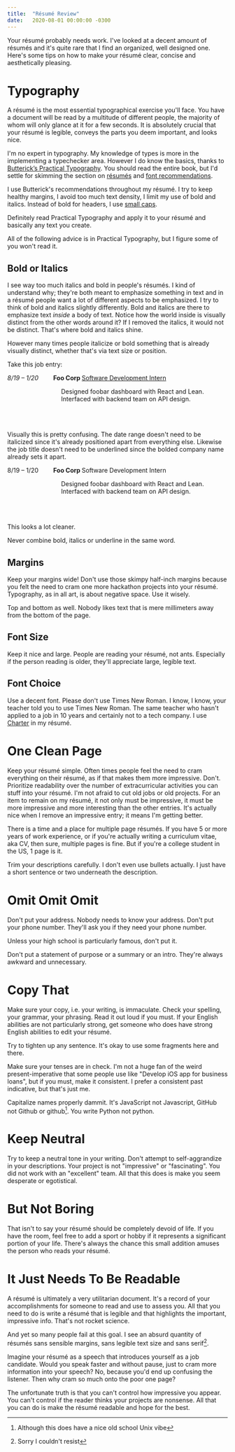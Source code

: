 ```yaml
---
title:  "Résumé Review"
date:   2020-08-01 00:00:00 -0300
---
```


Your résumé probably needs work. I've looked at a decent amount of
résumés and it's quite rare that I find an organized, well designed
one. Here's some tips on how to make your résumé clear, concise and
aesthetically pleasing.

# Typography

A résumé is the most essential typographical exercise you'll face. You
have a document will be read by a multitude of different people, the
majority of whom will only glance at it for a few seconds. It is
absolutely crucial that your résumé is legible, conveys the parts you
deem important, and looks nice.

I'm no expert in typography. My knowledge of types is more in the
implementing a typechecker area. However I do know the basics, thanks
to [Butterick’s Practical
Typography](https://practicaltypography.com/). You should read the
entire book, but I'd settle for skimming the section on
[résumés](https://practicaltypography.com/résumés.html) and [font
recommendations](https://practicaltypography.com/font-recommendations.html).

I use Butterick's recommendations throughout my résumé. I try to keep
healthy margins, I avoid too much text density, I limit my use of bold
and italics. Instead of bold for headers, I use [small
caps](https://practicaltypography.com/small-caps.html).

Definitely read Practical Typography and apply it to your résumé and
basically any text you create.

All of the following advice is in Practical Typography, but I figure
some of you won't read it.

## Bold or Italics

I see way too much italics and bold in people's résumés. I kind of
understand why; they're both meant to emphasize something in text and
in a résumé people want a lot of different aspects to be emphasized. I
try to think of bold and italics slightly differently. Bold and
italics are there to emphasize text *inside* a body of text. Notice
how the world inside is visually distinct from the other words around
it? If I removed the italics, it would not be distinct. That's where
bold and italics shine.

However many times people italicize or bold something that is already
visually distinct, whether that's via text size or position.

Take this job entry:

<span style="padding-right: 30px; font-style: italic"> 8/19 &#8211; 1/20 </span> <b> Foo Corp </b> <u> Software Development Intern </u>
<div style="padding-left: 123px; padding-bottom: 50px"> Designed foobar dashboard with React and Lean. Interfaced with backend
team on API design. </div>


Visually this is pretty confusing. The date range doesn't need to be
italicized since it's already positioned apart from everything
else. Likewise the job title doesn't need to be underlined since the
bolded company name already sets it apart.

<span style="padding-right: 30px"> 8/19 &#8211; 1/20 </span> <b> Foo Corp </b> Software Development Intern
<div style="padding-left: 123px; padding-bottom: 50px"> Designed foobar dashboard with React and Lean. Interfaced with backend
team on API design. </div>

This looks a lot cleaner.

Never combine bold, italics or underline in the same word.

## Margins

Keep your margins wide! Don't use those skimpy half-inch margins
because you felt the need to cram one more hackathon projects into
your résumé. Typography, as in all art, is about negative space. Use
it wisely.

Top and bottom as well. Nobody likes text that is mere millimeters
away from the bottom of the page.

## Font Size

Keep it nice and large. People are reading your résumé, not
ants. Especially if the person reading is older, they'll appreciate
large, legible text.

## Font Choice

Use a decent font. Please don't use Times New Roman. I know, I know,
your teacher told you to use Times New Roman. The same teacher who
hasn't applied to a job in 10 years and certainly not to a tech
company. I use [Charter](https://practicaltypography.com/charter.html)
in my résumé.

# One Clean Page

Keep your résumé simple. Often times people feel the need to cram
everything on their résumé, as if that makes them more
impressive. Don't. Prioritize readability over the number of
extracurricular activities you can stuff into your résumé. I'm not
afraid to cut old jobs or old projects. For an item to remain on my
résumé, it not only must be impressive, it must be more impressive and
more interesting than the other entries. It's actually nice when I
remove an impressive entry; it means I'm getting better.

There is a time and a place for multiple page résumés. If you have 5
or more years of work experience, or if you're actually writing a
curriculum vitae, aka CV, then sure, multiple pages is fine. But if
you're a college student in the US, 1 page is it.

Trim your descriptions carefully. I don't even use bullets actually. I
just have a short sentence or two underneath the description.


# Omit Omit Omit

Don't put your address. Nobody needs to know your address. Don't put
your phone number. They'll ask you if they need your phone number.

Unless your high school is particularly famous, don't put it.

Don't put a statement of purpose or a summary or an intro. They're
always awkward and unnecessary.

# Copy That

Make sure your copy, i.e. your writing, is immaculate. Check your
spelling, your grammar, your phrasing. Read it out loud if you
must. If your English abilities are not particularly strong, get
someone who does have strong English abilities to edit your résumé.

Try to tighten up any sentence. It's okay to use some fragments here
and there.

Make sure your tenses are in check. I'm not a huge fan of the weird
present-imperative that some people use like "Develop iOS app for
business loans", but if you must, make it consistent. I prefer a
consistent past indicative, but that's just me.

Capitalize names properly dammit. It's JavaScript not Javascript,
GitHub not Github or github[^1]. You write Python not python.

[^1]: Although this does have a nice old school Unix vibe

# Keep Neutral

Try to keep a neutral tone in your writing. Don't attempt to
self-aggrandize in your descriptions. Your project is not "impressive"
or "fascinating". You did not work with an "excellent" team. All that
this does is make you seem desperate or egotistical.

# But Not Boring

That isn't to say your résumé should be completely devoid of life. If
you have the room, feel free to add a sport or hobby if it represents
a significant portion of your life. There's always the chance this
small addition amuses the person who reads your résumé.

# It Just Needs To Be Readable

A résumé is ultimately a very utilitarian document. It's a record of
your accomplishments for someone to read and use to assess you. All
that you need to do is write a résumé that is legible and that
highlights the important, impressive info. That's not rocket science.

And yet so many people fail at this goal. I see an absurd quantity of
résumés sans sensible margins, sans legible text size and sans
serif[^2].

[^2]: Sorry I couldn't resist

Imagine your résumé as a speech that introduces yourself as a job
candidate. Would you speak faster and without pause, just to cram more
information into your speech? No, because you'd end up confusing the
listener. Then why cram so much onto the poor one page?

The unfortunate truth is that you can't control how impressive you
appear. You can't control if the reader thinks your projects are
nonsense. All that you can do is make the résumé readable and hope for
the best.
